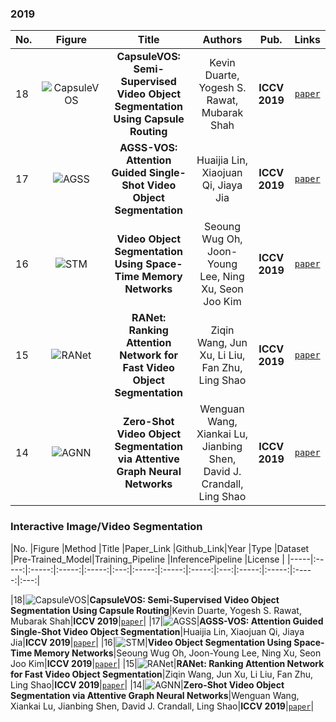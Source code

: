 

### 2019
|No.   |Figure   |Title   |Authors  |Pub.  |Links|
|-----|:-----:|:-----:|:-----:|:-----:|:---:|
|18|![CapsuleVOS](data/CapsuleVOS.png)|__CapsuleVOS: Semi-Supervised Video Object Segmentation Using Capsule Routing__|Kevin Duarte, Yogesh S. Rawat, Mubarak Shah|__ICCV 2019__|[`paper`](http://openaccess.thecvf.com/content_ICCV_2019/papers/Duarte_CapsuleVOS_Semi-Supervised_Video_Object_Segmentation_Using_Capsule_Routing_ICCV_2019_paper.pdf)|
|17|![AGSS](data/AGSS.png)|__AGSS-VOS: Attention Guided Single-Shot Video Object Segmentation__|Huaijia Lin, Xiaojuan Qi, Jiaya Jia|__ICCV 2019__|[`paper`](http://openaccess.thecvf.com/content_ICCV_2019/papers/Lin_AGSS-VOS_Attention_Guided_Single-Shot_Video_Object_Segmentation_ICCV_2019_paper.pdf)|
|16|![STM](data/STM.png)|__Video Object Segmentation Using Space-Time Memory Networks__|Seoung Wug Oh, Joon-Young Lee, Ning Xu, Seon Joo Kim|__ICCV 2019__|[`paper`](http://openaccess.thecvf.com/content_ICCV_2019/papers/Oh_Video_Object_Segmentation_Using_Space-Time_Memory_Networks_ICCV_2019_paper.pdf)|
|15|![RANet](data/RANet.png)|__RANet: Ranking Attention Network for Fast Video Object Segmentation__|Ziqin Wang, Jun Xu, Li Liu, Fan Zhu, Ling Shao|__ICCV 2019__|[`paper`](http://openaccess.thecvf.com/content_ICCV_2019/papers/Wang_RANet_Ranking_Attention_Network_for_Fast_Video_Object_Segmentation_ICCV_2019_paper.pdf)|
|14|![AGNN](data/AGNN.png)|__Zero-Shot Video Object Segmentation via Attentive Graph Neural Networks__|Wenguan Wang, Xiankai Lu, Jianbing Shen, David J. Crandall, Ling Shao|__ICCV 2019__|[`paper`](http://openaccess.thecvf.com/content_ICCV_2019/papers/Wang_Zero-Shot_Video_Object_Segmentation_via_Attentive_Graph_Neural_Networks_ICCV_2019_paper.pdf)|

### Interactive Image/Video Segmentation
|No.   |Figure   |Method   |Title  |Paper_Link  |Github_Link|Year   |Type  |Dataset |Pre-Trained_Model|Training_Pipeline |InferencePipeline |License |
|-----|:-----:|:-----:|:-----:|:-----:|:---:|:-----:|:-----:|:-----:|:---:|:-----:|:-----:|:-----:|:---:|



|18|![CapsuleVOS](data/CapsuleVOS.png)|__CapsuleVOS: Semi-Supervised Video Object Segmentation Using Capsule Routing__|Kevin Duarte, Yogesh S. Rawat, Mubarak Shah|__ICCV 2019__|[`paper`](http://openaccess.thecvf.com/content_ICCV_2019/papers/Duarte_CapsuleVOS_Semi-Supervised_Video_Object_Segmentation_Using_Capsule_Routing_ICCV_2019_paper.pdf)|
|17|![AGSS](data/AGSS.png)|__AGSS-VOS: Attention Guided Single-Shot Video Object Segmentation__|Huaijia Lin, Xiaojuan Qi, Jiaya Jia|__ICCV 2019__|[`paper`](http://openaccess.thecvf.com/content_ICCV_2019/papers/Lin_AGSS-VOS_Attention_Guided_Single-Shot_Video_Object_Segmentation_ICCV_2019_paper.pdf)|
|16|![STM](data/STM.png)|__Video Object Segmentation Using Space-Time Memory Networks__|Seoung Wug Oh, Joon-Young Lee, Ning Xu, Seon Joo Kim|__ICCV 2019__|[`paper`](http://openaccess.thecvf.com/content_ICCV_2019/papers/Oh_Video_Object_Segmentation_Using_Space-Time_Memory_Networks_ICCV_2019_paper.pdf)|
|15|![RANet](data/RANet.png)|__RANet: Ranking Attention Network for Fast Video Object Segmentation__|Ziqin Wang, Jun Xu, Li Liu, Fan Zhu, Ling Shao|__ICCV 2019__|[`paper`](http://openaccess.thecvf.com/content_ICCV_2019/papers/Wang_RANet_Ranking_Attention_Network_for_Fast_Video_Object_Segmentation_ICCV_2019_paper.pdf)|
|14|![AGNN](data/AGNN.png)|__Zero-Shot Video Object Segmentation via Attentive Graph Neural Networks__|Wenguan Wang, Xiankai Lu, Jianbing Shen, David J. Crandall, Ling Shao|__ICCV 2019__|[`paper`](http://openaccess.thecvf.com/content_ICCV_2019/papers/Wang_Zero-Shot_Video_Object_Segmentation_via_Attentive_Graph_Neural_Networks_ICCV_2019_paper.pdf)|
